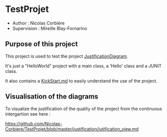 # TestProjet

- Author : Nicolas Corbière
- Supervision : Mireille Blay-Fornarino

## Purpose of this project

This project is used to test the project [JustificationDiagram](https://github.com/MireilleBF/JustificationDiagram).

It's just a "HelloWorld" project with a main class, a 'Hello' class and a JUNIT class.

It also contains a [KickStart.md](https://github.com/Nicolas-Corbiere/TestProjet/blob/master/README.md) to easily understand the use of the project.

## Visualisation of the diagrams

To visualize the justification of the quality of the project from the continuous intergartion see here :

https://github.com/Nicolas-Corbiere/TestProjet/blob/master/justification/jutification_view.md

